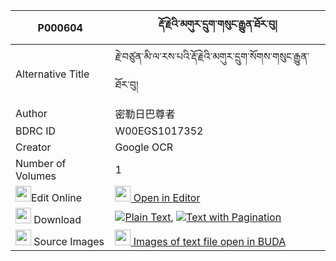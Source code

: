 |P000604|རྡོ་རྗེའི་མགུར་དྲུག་གསུང་རྒྱུན་ཐོར་བུ། 
| --- | --- 
|Alternative Title |རྗེ་བཙུན་མི་ལ་རས་པའི་རྡོ་རྗེའི་མགུར་དྲུག་སོགས་གསུང་རྒྱུན་ཐོར་བུ།
|Author| 密勒日巴尊者
|BDRC ID | W00EGS1017352
|Creator | Google OCR
|Number of Volumes| 1
|<img width="25" src="https://img.icons8.com/color/25/000000/edit-property.png">Edit Online| [<img width="25" src="https://avatars.githubusercontent.com/u/45091458?s=200&v=4"> Open in Editor](http://editor.openpecha.org/P000604)
|<img width="25" src="https://img.icons8.com/fluent/48/000000/download-2.png"/>  Download | [![](https://img.icons8.com/color/20/000000/txt.png)Plain Text](https://github.com/Openpecha/P000604/releases/download/v1/dorje_i_gur_druk_sunggyun_torb_plain_P000604.zip), [![](https://img.icons8.com/color/20/000000/txt.png)Text with Pagination](https://github.com/Openpecha/P000604/releases/download/v1/dorje_i_gur_druk_sunggyun_torb_pages_P000604.zip)
|<img width="25" src="https://img.icons8.com/plasticine/100/000000/pictures-folder.png"/>  Source Images | [<img width="25" src="https://library.bdrc.io/icons/BUDA-small.svg"> Images of text file open in BUDA](https://library.bdrc.io/show/bdr:W00EGS1017352)